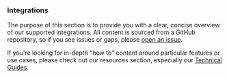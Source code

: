 ### Integrations
The purpose of this section is to provide you with a clear, concise overview of our supported integrations. All content is sourced from a GitHub repository, so if you see issues or gaps, please [open an issue](https://github.com/packethost/docs/issues/new).

If you're looking for in-depth "how to" content around particular features or use cases, please check out our resources section, especially our [Technical Guides](/resources/guides/).